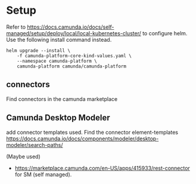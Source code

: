 # Setup
Refer to https://docs.camunda.io/docs/self-managed/setup/deploy/local/local-kubernetes-cluster/ to configure helm.
Use the following install command instead.

```shell
helm upgrade --install \
    -f camunda-platform-core-kind-values.yaml \
    --namespace camunda-platform \
    camunda-platform camunda/camunda-platform
```

## connectors
Find connectors in the camunda marketplace

## Camunda Desktop Modeler
add connector templates used.
Find the connector element-templates
https://docs.camunda.io/docs/components/modeler/desktop-modeler/search-paths/

(Maybe used)
- https://marketplace.camunda.com/en-US/apps/415933/rest-connector for SM (self managed).


